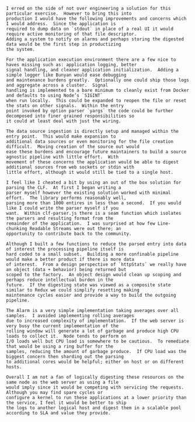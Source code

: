 	I erred on the side of not over engineering a solution for this particular exercise.  However to bring this into
	production I would have the following improvements and concerns which I would address.  Since the application is
	required to dump data on `stdout` in place of a real UI it would require active monitoring of that file descriptor.
	Adding a system to notify on alarms and perhaps storing the digested data would be the first step in productizing
	the system.
	
	For the application execution environment there are a few nice to haves missing such as: application logging, better
	signal handling, and cleaner application initialization.  Adding a simple logger like Bunyan would ease debugging
	and maintenance burdens greatly.  Optionally one could ship those logs and aggregate across a cluster.  Signal
	handling is implemented to a bare minimum to cleanly exist from Docker and defaults to using Node’s `SIGINT`
	when run locally.  This could be expanded to reopen the file or reset the stats on other signals.  Within the entry
	point invoked by option parser `yargs` the code could be further decomposed into finer grained responsibilities so
	it could at least deal with just the wiring.
	
	The data source ingestion is directly setup and managed within the entry point.  This would make expansion to
	additional data sources or even monitoring for the file creation difficult.  Moving creation of the source out would
	ease these burdens and encourage future maintainers to build a source agnostic pipeline with little effort.  With
	movement of these concerns the application would be able to digest additional sources from web sockets or stdin with
	little effort, although it would still be tied to a single host.
	
	I feel like I cheated a bit by using an out of the box solution for parsing the CLF.  At first I began writing a
	parser myself however the existing solution worked with minimal effort.  The library performs reasonably well,
	parsing more than 1000 entires in less than a second.  If you would like I could write the parser myself if you
	want.  Within clf-parser.js there is a seam function which isolates the parsers and resulting format from the
	remainder of the application.  I was surprised at how few Line-chunking Readable Streams were out there; an
	opportunity to contribute back to the community.
	
	Although I built a few functions to reduce the parsed entry into data of interest the processing pipeline itself is
	hard coded to a small subset.  Building a more confinable pipeline would make a better product if there is more data
	of interest.  From a design perspective of `httpStats` we really have an object (data + behavior) being returned but
	scoped to the factory.  An object design would clean up scoping and perhaps reduce intellectual burden in the
	future.  If the digesting state was viewed as a composite state similar to Redux we could simplify resetting making
	maintenance cycles easier and provide a way to build the outgoing pipeline.
	
	The Alarm is a very simple implementation taking averages over all samples.  I avoided implementing rolling averages
	due to increased complexity of implementation.  If the web server is very busy the current implementation of the
	rolling window will generate a lot of garbage and produce high CPU loads to collect it.  Node tends to perform on
	I/O loads well but CPU load is somewhere to be cautious.  To remediate that would be using a ring buffer for the
	samples, reducing the amount of garbage produce.  If CPU load was the biggest concern then sharding out the parsing
	to additional cores would be helpful; either on host or on different hosts.
	
	Overall I am not a fan of logically digesting these resources on the same node as the web server as using a file
	would imply since it would be competing with servicing the requests.  Although you may find spare cycles or
	configure a kernel to run these applications at a lower priority than the service, I feel it would be better to ship
	the logs to another logical host and digest them in a scalable pool according to SLA and value they provide.
	